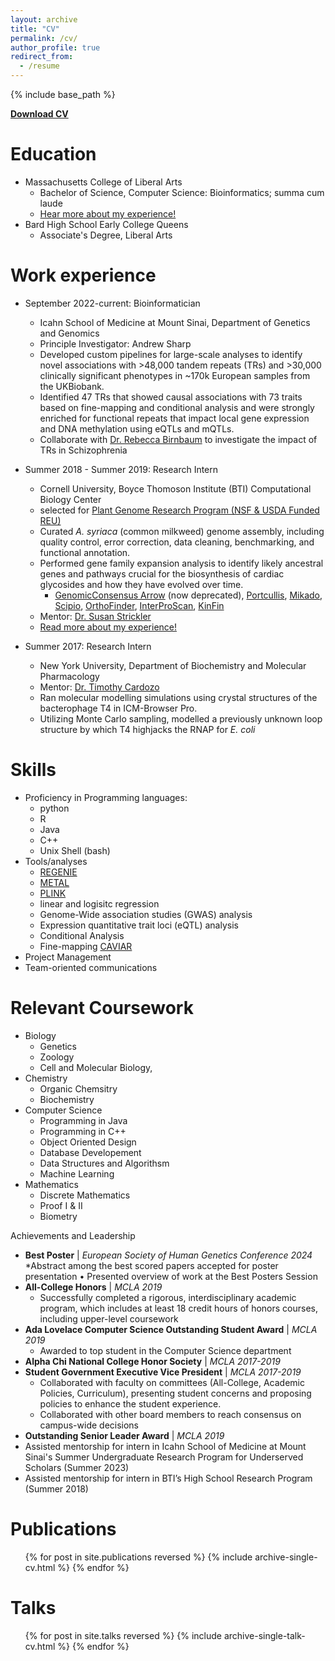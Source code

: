 ```yaml
---
layout: archive
title: "CV"
permalink: /cv/
author_profile: true
redirect_from:
  - /resume
---
```


{% include base_path %}

**[Download CV](http://cmanigbas.github.io/files/ManigbasCeline_CV_Nov2024.pdf)**

Education
======
* Massachusetts College of Liberal Arts
  * Bachelor of Science, Computer Science: Bioinformatics; summa cum laude
  * [Hear more about my experience!](https://www.youtube.com/watch?v=RsAMW2E8ggE)
* Bard High School Early College Queens
  * Associate's Degree, Liberal Arts

Work experience
======
* September 2022-current: Bioinformatician
  * Icahn School of Medicine at Mount Sinai, Department of Genetics and Genomics
  * Principle Investigator: Andrew Sharp
  * Developed custom pipelines for large-scale analyses to identify novel associations with >48,000 tandem repeats (TRs) and >30,000 clinically significant phenotypes in ~170k European samples from the UKBiobank.
  * Identified 47 TRs that showed causal associations with 73 traits based on fine-mapping and conditional analysis and were strongly enriched for functional repeats that impact local gene expression and DNA methylation using eQTLs and mQTLs.
  * Collaborate with [Dr. Rebecca Birnbaum](https://profiles.mountsinai.org/rebecca-birnbaum) to investigate the impact of TRs in Schizophrenia

* Summer 2018 - Summer 2019: Research Intern
  * Cornell University, Boyce Thomoson Institute (BTI) Computational Biology Center
  * selected for [Plant Genome Research Program (NSF & USDA Funded REU)](https://btiscience.org/educational-programs/internships/interns/manigbas/)
  * Curated *A. syriaca* (common milkweed) genome assembly, including quality control, error correction, data cleaning, benchmarking, and functional annotation.
  * Performed gene family expansion analysis to identify likely ancestral genes and pathways crucial for the biosynthesis of cardiac glycosides and how they have evolved over time.
    * [GenomicConsensus Arrow](https://github.com/PacificBiosciences/gcpp) (now deprecated), [Portcullis](https://github.com/EI-CoreBioinformatics/portcullis), [Mikado](https://mikado.readthedocs.io/en/stable/), [Scipio](http://www.webscipio.org), [OrthoFinder](https://github.com/davidemms/OrthoFinder), [InterProScan](https://github.com/ebi-pf-team/interproscan), [KinFin](https://github.com/DRL/kinfin)
  * Mentor: [Dr. Susan Strickler](https://www.chicagobotanic.org/research/staff/staff_0)
  * [Read more about my experience!](https://dev.mcla.edu/mcla-in-the-community/mcla-news/our-stories-archive/2018-dec/comp-sci-major-serves-research-internship-at-cornell.php)

* Summer 2017: Research Intern
  * New York University, Department of Biochemistry and Molecular Pharmacology
  * Mentor: [Dr. Timothy Cardozo](https://med.nyu.edu/faculty/timothy-j-cardozo)
  * Ran molecular modelling simulations using crystal structures of the bacterophage T4 in ICM-Browser Pro.
  * Utilizing Monte Carlo sampling, modelled a previously unknown loop structure by which T4 highjacks the RNAP for *E. coli*    
  
Skills
======
* Proficiency in Programming languages:
  * python
  * R
  * Java
  * C++
  * Unix Shell (bash)
* Tools/analyses 
  * [REGENIE](https://rgcgithub.github.io/regenie/)
  * [METAL](https://genome.sph.umich.edu/wiki/METAL_Documentation)
  * [PLINK](https://www.cog-genomics.org/plink/2.0/)
  * linear and logisitc regression
  * Genome-Wide association studies (GWAS) analysis
  * Expression quantitative trait loci (eQTL) analysis
  * Conditional Analysis
  * Fine-mapping [CAVIAR](https://pubmed.ncbi.nlm.nih.gov/34050420/)
* Project Management
* Team-oriented communications 

Relevant Coursework
======
* Biology
  * Genetics
  * Zoology
  * Cell and Molecular Biology, 
* Chemistry
  * Organic Chemsitry
  * Biochemistry
* Computer Science
  * Programming in Java
  * Programming in C++
  * Object Oriented Design
  * Database Developement
  * Data Structures and Algorithsm
  * Machine Learning
* Mathematics
  * Discrete Mathematics
  * Proof I & II
  * Biometry
 
Achievements and Leadership
* **Best Poster** | *European Society of Human Genetics Conference 2024*
  *Abstract among the best scored papers accepted for poster presentation • Presented overview of work at the Best Posters Session
* **All-College Honors** | *MCLA 2019*
  * Successfully completed a rigorous, interdisciplinary academic program, which includes at least 18 credit hours of honors courses, including upper-level coursework
* **Ada Lovelace Computer Science Outstanding Student Award** | *MCLA 2019*
  * Awarded to top student in the Computer Science department
* **Alpha Chi National College Honor Society** | *MCLA 2017-2019*
* **Student Government Executive Vice President** | *MCLA 2017-2019*
  * Collaborated with faculty on committees (All-College, Academic Policies, Curriculum), presenting student concerns and proposing policies to enhance the student experience.
  * Collaborated with other board members to reach consensus on campus-wide decisions
* **Outstanding Senior Leader Award** | *MCLA 2019*
* Assisted mentorship for intern in Icahn School of Medicine at Mount Sinai's Summer Undergraduate Research Program for Underserved Scholars (Summer 2023)  
* Assisted mentorship for intern in BTI’s High School Research Program (Summer 2018) 

Publications
======
  <ul>{% for post in site.publications reversed %}
    {% include archive-single-cv.html %}
  {% endfor %}</ul>
  
Talks
======
  <ul>{% for post in site.talks reversed %}
    {% include archive-single-talk-cv.html  %}
  {% endfor %}</ul>
  
  


